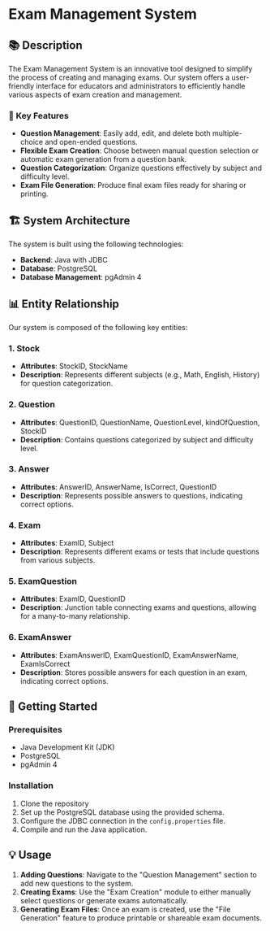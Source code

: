 # Exam Management System



## 📚 Description

The Exam Management System is an innovative tool designed to simplify the process of creating and managing exams. Our system offers a user-friendly interface for educators and administrators to efficiently handle various aspects of exam creation and management.

### 🌟 Key Features

- **Question Management**: Easily add, edit, and delete both multiple-choice and open-ended questions.
- **Flexible Exam Creation**: Choose between manual question selection or automatic exam generation from a question bank.
- **Question Categorization**: Organize questions effectively by subject and difficulty level.
- **Exam File Generation**: Produce final exam files ready for sharing or printing.

## 🏗 System Architecture

The system is built using the following technologies:
- **Backend**: Java with JDBC
- **Database**: PostgreSQL
- **Database Management**: pgAdmin 4

## 📊 Entity Relationship

Our system is composed of the following key entities:

### 1. Stock
- **Attributes**: StockID, StockName
- **Description**: Represents different subjects (e.g., Math, English, History) for question categorization.

### 2. Question
- **Attributes**: QuestionID, QuestionName, QuestionLevel, kindOfQuestion, StockID
- **Description**: Contains questions categorized by subject and difficulty level.

### 3. Answer
- **Attributes**: AnswerID, AnswerName, IsCorrect, QuestionID
- **Description**: Represents possible answers to questions, indicating correct options.

### 4. Exam
- **Attributes**: ExamID, Subject
- **Description**: Represents different exams or tests that include questions from various subjects.

### 5. ExamQuestion
- **Attributes**: ExamID, QuestionID
- **Description**: Junction table connecting exams and questions, allowing for a many-to-many relationship.

### 6. ExamAnswer
- **Attributes**: ExamAnswerID, ExamQuestionID, ExamAnswerName, ExamIsCorrect
- **Description**: Stores possible answers for each question in an exam, indicating correct options.

## 🚀 Getting Started

### Prerequisites
- Java Development Kit (JDK)
- PostgreSQL
- pgAdmin 4

### Installation
1. Clone the repository
2. Set up the PostgreSQL database using the provided schema.
3. Configure the JDBC connection in the `config.properties` file.
4. Compile and run the Java application.

## 💡 Usage

1. **Adding Questions**: Navigate to the "Question Management" section to add new questions to the system.
2. **Creating Exams**: Use the "Exam Creation" module to either manually select questions or generate exams automatically.
3. **Generating Exam Files**: Once an exam is created, use the "File Generation" feature to produce printable or shareable exam documents.
